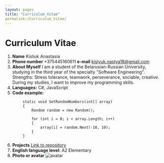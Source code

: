 ```yaml
---
layout: pages
title: "Curriculum_Vitae"
permalink:/Curriculum_Vitae/
---
```


# Curriculum Vitae

1. **Name**
Kisliuk Anastasia
2. **Phone number**
+375445160611
**e-mail**
kislyuk.nastya18@gmail.com
3. **About Myself** 
I am a student of the Belarusian-Russian University, studying in the third year of the specialty "Software Engineering". 
Strengths: Stress tolerance, teamwork, perseverance, sociable, creative. 
During my studies, I want to improve my programming skills. 
4. **Languages:** 
C#, JavaScript
5. **Code example:**
```
        static void SetRandomNumbers(int[] array)
        {
            Random random = new Random();

            for (int i = 0; i < array.Length; i++)
            {
                array[i] = random.Next(-10, 10);
            }
        }
```
6. **Projects**
[Link to repository](https://github.com/KNastya1102/SVChsVS_Kilsiuk_PIR-201)
7. **English language level:**
A2 Elementary
8. **Photo or avatar**
![avatar](https://funart.pro/uploads/posts/2021-07/1626487339_34-funart-pro-p-nevispavshayasya-sova-zhivotnie-krasivo-fo-41.jpg)
